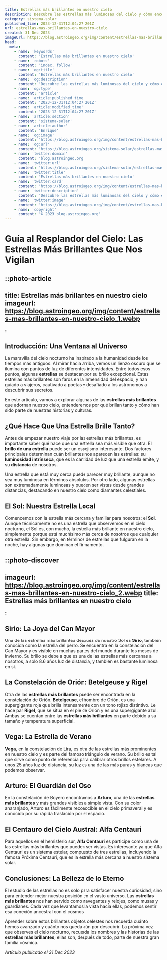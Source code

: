 ```yaml
---
title: Estrellas más brillantes en nuestro cielo
description: Descubre las estrellas más luminosas del cielo y cómo encontrarlas. ¡Aprende más sobre estas maravillas celestes y su majestuosidad nocturna!
category: sistema-solar
published_time: 2023-12-31T12:04:27.201Z
url: estrellas-mas-brillantes-en-nuestro-cielo
created: 31 Dec 2023
imageUrl: https://blog.astroingeo.org/img/content/estrellas-mas-brillantes-en-nuestro-cielo_1.webp
head:
  meta:
    - name: 'keywords'
      content: 'Estrellas más brillantes en nuestro cielo'
    - name: 'robots'
      content: 'index, follow'
    - name: 'og:title'
      content: 'Estrellas más brillantes en nuestro cielo'
    - name: 'og:description'
      content: 'Descubre las estrellas más luminosas del cielo y cómo encontrarlas. ¡Aprende más sobre estas maravillas celestes y su majestuosidad nocturna!'
    - name: 'og:type'
      content: 'article'
    - name: 'article:published_time'
      content: '2023-12-31T12:04:27.201Z'
    - name: 'article:modified_time'
      content: '2023-12-31T12:04:27.201Z'
    - name: 'article:section'
      content: 'sistema-solar'
    - name: 'article:author'
      content: 'Enrique'
    - name: 'og:image'
      content: 'https://blog.astroingeo.org/img/content/estrellas-mas-brillantes-en-nuestro-cielo_1.webp'
    - name: 'og:url'
      content: 'https://blog.astroingeo.org/sistema-solar/estrellas-mas-brillantes-en-nuestro-cielo'
    - name: 'twitter:domain'
      content: 'blog.astroingeo.org'
    - name: 'twitter:url'
      content: 'https://blog.astroingeo.org/sistema-solar/estrellas-mas-brillantes-en-nuestro-cielo'
    - name: 'twitter:title'
      content: 'Estrellas más brillantes en nuestro cielo'
    - name: 'twitter:card'
      content: 'https://blog.astroingeo.org/img/content/estrellas-mas-brillantes-en-nuestro-cielo_1.webp'
    - name: 'twitter:description'
      content: 'Descubre las estrellas más luminosas del cielo y cómo encontrarlas. ¡Aprende más sobre estas maravillas celestes y su majestuosidad nocturna!'
    - name: 'twitter:image'
      content: 'https://blog.astroingeo.org/img/content/estrellas-mas-brillantes-en-nuestro-cielo_1.webp'
    - name: 'copyright'
      content: '© 2023 blog.astroingeo.org'
---
```

# Guía al Resplandor del Cielo: Las Estrellas Más Brillantes Que Nos Vigilan

::photo-article
---
title: Estrellas más brillantes en nuestro cielo
imageurl: https://blog.astroingeo.org/img/content/estrellas-mas-brillantes-en-nuestro-cielo_1.webp
---
::

## Introducción: Una Ventana al Universo

La maravilla del cielo nocturno ha inspirado a la humanidad desde los tiempos más antiguos. Al mirar hacia arriba, vemos un lienzo oscuro que se ilumina con puntos de luz de diferentes intensidades. Entre todos esos puntos, algunas **estrellas** se destacan por su brillo excepcional. Estas estrellas más brillantes son faros en la inmensidad del espacio, y han guiado a viajeros, cautivado a poetas y desafiado a los astrónomos a descubrir sus secretos.

En este artículo, vamos a explorar algunas de las **estrellas más brillantes** que adornan nuestro cielo, entenderemos por qué brillan tanto y cómo han sido parte de nuestras historias y culturas.

## ¿Qué Hace Que Una Estrella Brille Tanto?

Antes de empezar nuestro viaje por las estrellas más brillantes, es importante saber qué hace que una estrella sea más visible que otra. El **brillo de una estrella** puede ser un espejismo interesante. Dos factores principales determinan cuán brillantes nos aparecen las estrellas: su **luminosidad intrínseca**, que es la cantidad de luz que una estrella emite, y su **distancia** de nosotros.

Una estrella que está muy cerca puede parecer muy brillante, aunque no sea muy luminosa en términos absolutos. Por otro lado, algunas estrellas son extremadamente luminosas y pueden ser vistas desde grandes distancias, destacando en nuestro cielo como diamantes celestiales.

## El Sol: Nuestra Estrella Local

Comencemos con la estrella más cercana y familiar para nosotros: el **Sol**. Aunque técnicamente no es una estrella que observemos en el cielo nocturno, el Sol es, con mucho, la estrella más brillante en nuestro cielo, simplemente porque está muchísimo más cerca de nosotros que cualquier otra estrella. Sin embargo, en términos de estrellas que fulguran en la noche, hay algunas que dominan el firmamento.


::photo-discover
---
imageurl: https://blog.astroingeo.org/img/content/estrellas-mas-brillantes-en-nuestro-cielo_2.webp
title: Estrellas más brillantes en nuestro cielo
---
::

## Sirio: La Joya del Can Mayor

Una de las estrellas más brillantes después de nuestro Sol es **Sirio**, también conocida como la estrella del perro. Se encuentra en la constelación del Can Mayor y es visible en muchas partes del mundo durante los meses de invierno. Su brillo se debe a que es una de las estrellas más cercanas a nosotros, a solo 8.6 años luz de distancia, y también es bastante luminosa en sí.

## La Constelación de Orión: Betelgeuse y Rigel

Otra de las **estrellas más brillantes** puede ser encontrada en la constelación de Orión. **Betelgeuse**, el hombro de Orión, es una supergigante roja que brilla intensamente con un tono rojizo distintivo. Le hace par **Rigel**, que se sitúa en el pie de Orión y es una supergigante azul. Ambas se cuentan entre las **estrellas más brillantes** en parte debido a su tamaño y temperatura superficial.

## Vega: La Estrella de Verano

**Vega**, en la constelación de Lira, es otra de las estrellas más prominentes en nuestro cielo y es parte del famoso triángulo de verano. Su brillo es tal que sirve como punto de referencia para calibrar otros brillos estelares. A unos 25 años luz de distancia, su luz es una de las más puras y blancas que podemos observar.

## Arturo: El Guardián del Oso

En la constelación de Boyero encontramos a **Arturo**, una de las **estrellas más brillantes** y más grandes visibles a simple vista. Con su color anaranjado, Arturo es fácilmente reconocible en el cielo primaveral y es conocido por su rápida traslación por el espacio.

## El Centauro del Cielo Austral: Alfa Centauri

Para aquellos en el hemisferio sur, **Alfa Centauri** es participe como una de las estrellas más brillantes que pueden ser vistas. Es interesante ya que Alfa Centauri es un sistema estelar, compuesto de tres estrellas, incluyendo la famosa Próxima Centauri, que es la estrella más cercana a nuestro sistema solar.

## Conclusiones: La Belleza de lo Eterno

El estudio de las estrellas no es solo para satisfacer nuestra curiosidad, sino para entender mejor nuestra posición en el vasto universo. Las **estrellas más brillantes** nos han servido como navegantes y relojes, como musas y guardianes. Cada vez que levantamos la vista hacia ellas, podemos sentir esa conexión ancestral con el cosmos.

Aprender sobre estos brillantes objetos celestes nos recuerda cuánto hemos avanzado y cuánto nos queda aún por descubrir. La próxima vez que observes el cielo nocturno, recuerda los nombres y las historias de las **estrellas más brillantes**; ellas son, después de todo, parte de nuestra gran familia cósmica.

_Artículo publicado el 31 Dec 2023_